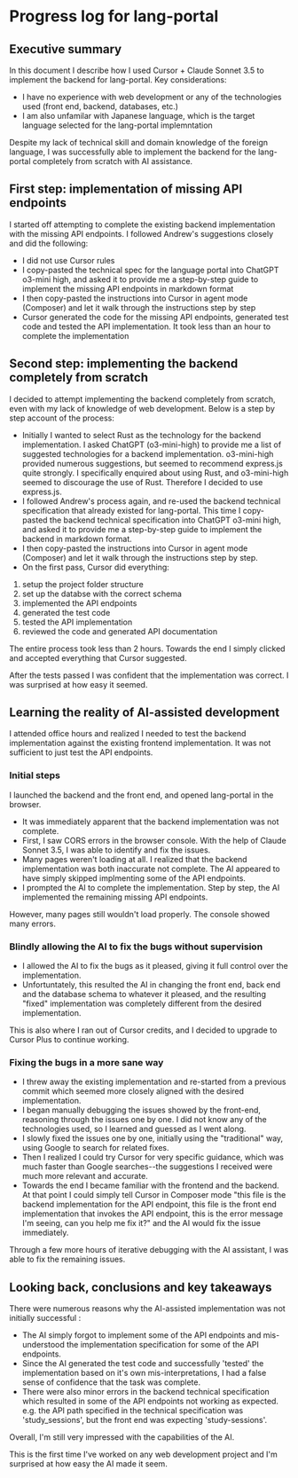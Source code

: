 # Progress log for lang-portal

## Executive summary

In this document I describe how I used Cursor + Claude Sonnet 3.5 to implement the backend for lang-portal. Key considerations:

- I have no experience with web development or any of the technologies used (front end, backend, databases, etc.)
- I am also unfamilar with Japanese language, which is the target language selected for the lang-portal implemntation

Despite my lack of technical skill and domain knowledge of the foreign language, I was successfully able to implement the backend for the lang-portal completely from scratch with AI assistance.

## First step: implementation of missing API endpoints

I started off attempting to complete the existing backend implementation with the missing API endpoints. I followed Andrew's suggestions closely and did the following:

- I did not use Cursor rules
- I copy-pasted the technical spec for the language portal into ChatGPT o3-mini high, and asked it to provide me a step-by-step guide to implement the missing API endpoints in markdown format
- I then copy-pasted the instructions into Cursor in agent mode (Composer) and let it walk through the instructions step by step
- Cursor generated the code for the missing API endpoints, generated test code and tested the API implementation. It took less than an hour to complete the implementation

## Second step: implementing the backend completely from scratch

I decided to attempt implementing the backend completely from scratch, even with my lack of knowledge of web development. Below is a step by step account of the process:

- Initially I wanted to select Rust as the technology for the backend implementation.
I asked ChatGPT (o3-mini-high) to provide me a list of suggested technologies for a backend implementation. o3-mini-high provided numerous suggestions, but seemed to recommend express.js quite strongly. I specifically enquired about using Rust, and o3-mini-high seemed to discourage the use of Rust. Therefore I decided to use express.js.
- I followed Andrew's process again, and re-used the backend technical specification that already existed for lang-portal. This time I copy-pasted the backend technical specification into ChatGPT o3-mini high, and asked it to provide me a step-by-step guide to implement the backend in markdown format.
- I then copy-pasted the instructions into Cursor in agent mode (Composer) and let it walk through the instructions step by step.
- On the first pass, Cursor did everything:

1. setup the project folder structure
2. set up the databse with the correct schema
3. implemented the API endpoints
4. generated the test code
5. tested the API implementation
6. reviewed the code and generated API documentation

The entire process took less than 2 hours. Towards the end I simply clicked and accepted everything that Cursor suggested.

After the tests passed I was confident that the implementation was correct. I was surprised at how easy it seemed.

## Learning the reality of AI-assisted development

I attended office hours and realized I needed to test the backend implementation against the existing frontend implementation. It was not sufficient to just test the API endpoints.

### Initial steps

I launched the backend and the front end, and opened lang-portal in the browser.

- It was immediately apparent that the backend implementation was not complete.
- First, I saw CORS errors in the browser console. With the help of Claude Sonnet 3.5, I was able to identify and fix the issues.
- Many pages weren't loading at all. I realized that the backend implementation was both inaccurate not complete. The AI appeared to have simply skipped implmenting some of the API endpoints.
- I prompted the AI to complete the implementation. Step by step, the AI implemented the remaining missing API endpoints.

However, many pages still wouldn't load properly. The console showed many errors.

### Blindly allowing the AI to fix the bugs without supervision

- I allowed the AI to fix the bugs as it pleased, giving it full control over the implementation.
- Unfortuntately, this resulted the AI in changing the front end, back end and the database schema to whatever it pleased, and the resulting "fixed" implementation was completely different from the desired implementation.

This is also where I ran out of Cursor credits, and I decided to upgrade to Cursor Plus to continue working.

### Fixing the bugs in a more sane way

- I threw away the existing implementation and re-started from a previous commit which seemed more closely aligned with the desired implementation.
- I began manually debugging the issues showed by the front-end, reasoning through the issues one by one. I did not know any of the technologies used, so I learned and guessed as I went along.
- I slowly fixed the issues one by one, initially using the "traditional" way, using Google to search for related fixes.
- Then I realized I could try Cursor for very specific guidance, which was much faster than Google searches--the suggestions I received were much more relevant and accurate.
- Towards the end I became familiar with the frontend and the backend. At that point I could simply tell Cursor in Composer mode "this file is the backend implementation for the API endpoint, this file is the front end implementation that invokes the API endpoint, this is the error message I'm seeing, can you help me fix it?" and the AI would fix the issue immediately.

Through a few more hours of iterative debugging with the AI assistant, I was able to fix the remaining issues.

## Looking back, conclusions and key takeaways

There were numerous reasons why the AI-assisted implementation was not initially successful :

- The AI simply forgot to implement some of the API endpoints and mis-understood the implementation specification for some of the API endpoints. 
- Since the AI generated the test code and successfully 'tested' the implementation based on it's own mis-interpretations, I had a false sense of confidence that the task was complete. 
- There were also minor errors in the backend technical specification which resulted in some of the API endpoints not working as expected. e.g. the API path specified in the technical specification was 'study_sessions', but the front end was expecting 'study-sessions'. 

Overall, I'm still very impressed with the capabilities of the AI.

This is the first time I've worked on any web development project and I'm surprised at how easy the AI made it seem. 
